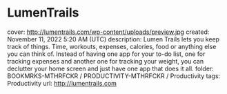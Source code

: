 # LumenTrails

cover: http://lumentrails.com/wp-content/uploads/preview.jpg
created: November 11, 2022 5:20 AM (UTC)
description: Lumen Trails lets you keep track of things. Time, workouts, expenses, calories, food or anything else you can think of. Instead of having one app for your to-do list, one for tracking expenses and another one for tracking your weight, you can declutter your home screen and just have one app that does it all.
folder: BOOKMRKS-MTHRFCKR / PRODUCTIVITY-MTHRFCKR / Productivity
tags: Productivity
url: http://lumentrails.com